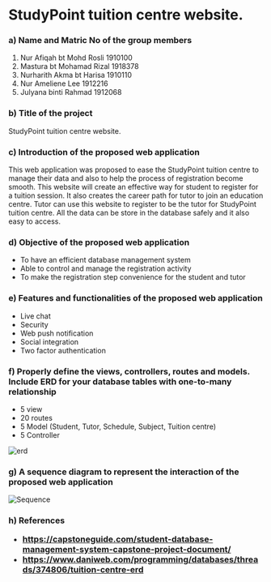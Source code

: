 <h1> StudyPoint tuition centre website. </h1>

<h3> a) Name and Matric No of the group members </h3>

  1. Nur Afiqah bt Mohd Rosli 1910100
  2. Mastura bt Mohamad Rizal 1918378
  3. Nurharith Akma bt Harisa 1910110
  4. Nur Ameliene Lee         1912216
  5. Julyana binti Rahmad     1912068
 
<h3> b) Title of the project </h3>

StudyPoint tuition centre website.

<h3> c) Introduction of the proposed web application </h3>

This web application was proposed to ease the StudyPoint tuition centre to manage their 
data and also to help the process of registration become smooth. This website will create 
an effective way for student to register for a tuition session. It also creates the career path 
for tutor to join an education centre. Tutor can use this website to register to be the tutor 
for StudyPoint tuition centre. All the data can be store in the database safely and it also easy 
to access. 

<h3> d) Objective of the proposed web application </h3>

- To have an efficient database management system
- Able to control and manage the registration activity
- To make the registration step convenience for the student and tutor

<h3> e) Features and functionalities of the proposed web application </h3>

- Live chat
- Security
- Web push notification
- Social integration
- Two factor authentication

<h3> f) Properly define the views, controllers, routes and models. Include ERD for your
database tables with one-to-many relationship </h3>

- 5 view
- 20 routes
- 5 Model (Student, Tutor, Schedule, Subject, Tuition centre)
- 5 Controller

![erd](https://user-images.githubusercontent.com/61736340/147633228-46133af0-871f-44d7-b9dc-6bd07b6edef9.png)

<h3> g) A sequence diagram to represent the interaction of the proposed web application </h3>

![Sequence](https://user-images.githubusercontent.com/61736340/147633270-6a84e588-42e4-4988-9058-20829775e735.jpg)

<h3> h) References <h/3>

- https://capstoneguide.com/student-database-management-system-capstone-project-document/
- https://www.daniweb.com/programming/databases/threads/374806/tuition-centre-erd
